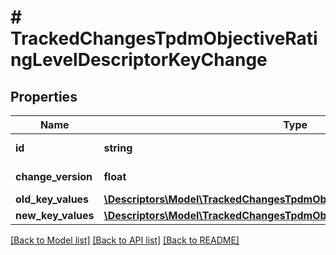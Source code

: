 # # TrackedChangesTpdmObjectiveRatingLevelDescriptorKeyChange

## Properties

Name | Type | Description | Notes
------------ | ------------- | ------------- | -------------
**id** | **string** | Resource identifier | [optional]
**change_version** | **float** | Change version | [optional]
**old_key_values** | [**\Descriptors\Model\TrackedChangesTpdmObjectiveRatingLevelDescriptorKey**](TrackedChangesTpdmObjectiveRatingLevelDescriptorKey.md) |  | [optional]
**new_key_values** | [**\Descriptors\Model\TrackedChangesTpdmObjectiveRatingLevelDescriptorKey**](TrackedChangesTpdmObjectiveRatingLevelDescriptorKey.md) |  | [optional]

[[Back to Model list]](../../README.md#models) [[Back to API list]](../../README.md#endpoints) [[Back to README]](../../README.md)
